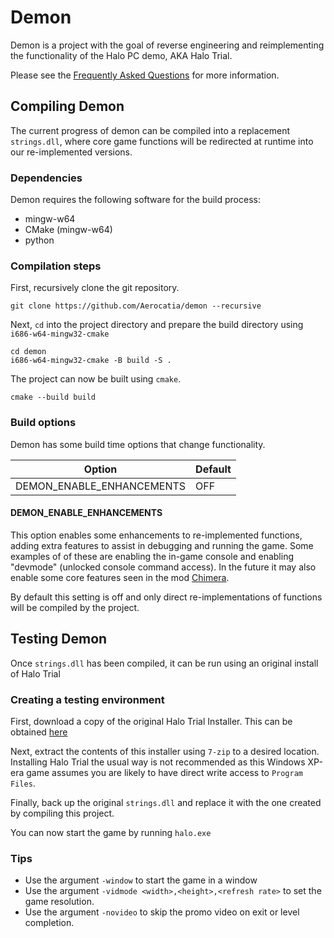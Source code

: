 # Demon

Demon is a project with the goal of reverse engineering and reimplementing the functionality of the Halo PC demo, AKA Halo Trial.

Please see the [Frequently Asked Questions](https://github.com/Aerocatia/demon/wiki/FAQ) for more information.

## Compiling Demon

The current progress of demon can be compiled into a replacement `strings.dll`, where core game functions will be redirected at runtime into our re-implemented versions.

### Dependencies

Demon requires the following software for the build process:

- mingw-w64
- CMake (mingw-w64)
- python

### Compilation steps

First, recursively clone the git repository.
```
git clone https://github.com/Aerocatia/demon --recursive
```
Next, `cd` into the project directory and prepare the build directory using `i686-w64-mingw32-cmake`
```
cd demon
i686-w64-mingw32-cmake -B build -S .
```
The project can now be built using `cmake`.
```
cmake --build build
```

### Build options

Demon has some build time options that change functionality.

Option                    | Default
--------------------------|---------
DEMON_ENABLE_ENHANCEMENTS | OFF

#### DEMON_ENABLE_ENHANCEMENTS
This option enables some enhancements to re-implemented functions, adding extra features to assist in debugging and running the game.
Some examples of of these are enabling the in-game console and enabling "devmode" (unlocked console command access).
In the future it may also enable some core features seen in the mod [Chimera](https://github.com/SnowyMouse/chimera).

By default this setting is off and only direct re-implementations of functions will be compiled by the project.

## Testing Demon

Once `strings.dll` has been compiled, it can be run using an original install of Halo Trial

### Creating a testing environment

First, download a copy of the original Halo Trial Installer. This can be obtained [here](http://vaporeon.io/hosted/halo/original_files/HaloTrialSetup.exe)

Next, extract the contents of this installer using `7-zip` to a desired location. Installing Halo Trial the usual way is not recommended as this Windows XP-era game assumes you are likely to have direct write access to `Program Files`.

Finally, back up the original `strings.dll` and replace it with the one created by compiling this project.

You can now start the game by running `halo.exe`

### Tips

- Use the argument `-window` to start the game in a window
- Use the argument `-vidmode <width>,<height>,<refresh rate>` to set the game resolution.
- Use the argument `-novideo` to skip the promo video on exit or level completion.
